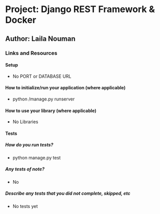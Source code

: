 # Project: Django REST Framework & Docker
## Author: Laila Nouman
### Links and Resources
#### Setup
- No PORT or DATABASE URL

#### How to initialize/run your application (where applicable)
- python /manage.py runserver

#### How to use your library (where applicable)
- No Libraries

#### Tests
##### How do you run tests?
- python manage.py test

##### Any tests of note?
- No

##### Describe any tests that you did not complete, skipped, etc
- No tests yet